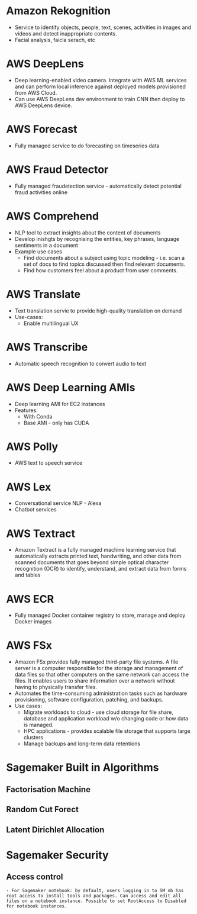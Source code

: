 # Amazon Rekognition
- Service to identify objects, people, text, scenes, activities in images and videos and detect inappropriate contents.
- Facial analysis, faicla serach, etc 

# AWS DeepLens
- Deep learning-enabled video camera. Integrate with AWS ML services and can perform local inference against deployed models provisioned from AWS Cloud. 
- Can use AWS DeepLens dev environment to train CNN then deploy to AWS DeepLens device. 

# AWS Forecast
- Fully managed service to do forecasting on timeseries data 

# AWS Fraud Detector 
- Fully managed fraudetection service - automatically detect potential fraud activities online 

# AWS Comprehend 
- NLP tool to extract insights about the content of documents
- Develop inishgts by recognising the entities, key phrases, language sentiments in a document
- Example use cases 
     - Find documents about a subject using topic modeling - i.e. scan a set of docs to find topics discussed then find relevant documents.
     - Find how customers feel about a product from user comments.


# AWS Translate
- Text translation servie to provide high-quality translation on demand 
- Use-cases: 
    - Enable multilingual UX 

# AWS Transcribe 
- Automatic speech recognition to convert audio to text 

# AWS Deep Learning AMIs
- Deep learning AMI for EC2 instances 
- Features: 
    - With Conda 
    - Base AMI - only has CUDA 


# AWS Polly 
- AWS text to speech service 

# AWS Lex 
- Conversational service NLP - Alexa
- Chatbot services 

# AWS Textract 
- Amazon Textract is a fully managed machine learning service that automatically extracts printed text, handwriting, and other data from scanned documents that goes beyond simple optical character recognition (OCR) to identify, understand, and extract data from forms and tables


# AWS ECR 
- Fully managed Docker container registry to store, manage and deploy Docker images 


# AWS FSx
- Amazon FSx provides fully managed third-party file systems. A file server is a computer responsible for the storage and management of data files so that other computers on the same network can access the files. It enables users to share information over a network without having to physically transfer files.
- Automates the time-consuming administration tasks such as hardware provisioning, software configuration, patching, and backups.
- Use cases:
    - Migrate workloads to cloud - use cloud storage for file share, database and application workload w/o changing code or how data is managed.
    - HPC applications - provides scalable file storage that supports large clusters 
    - Manage backups and long-term data retentions





# Sagemaker Built in Algorithms 
## Factorisation Machine 


## Random Cut Forect 



## Latent Dirichlet Allocation 





# Sagemaker Security 
## Access control
    - For Sagemaker notebook: by default, users logging in to SM nb has root access to install tools and packages. Can access and edit all files on a notebook instance. Possible to set RootAccess to Disabled for notebook instances. 